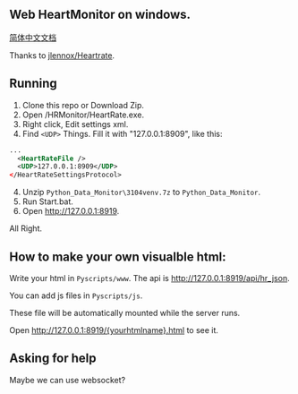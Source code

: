 ## Web HeartMonitor on windows.

[简体中文文档](Readme.Zh_cn.md)

Thanks to [jlennox/Heartrate](https://github.com/jlennox/HeartRate).

## Running

1. Clone this repo or Download Zip.
1. Open /HRMonitor/HeartRate.exe.
2. Right click, Edit settings xml.
3. Find `<UDP>` Things. Fill it with "127.0.0.1:8909", like this:
```xml
...
  <HeartRateFile />
  <UDP>127.0.0.1:8909</UDP>
</HeartRateSettingsProtocol>
```
4. Unzip `Python_Data_Monitor\3104venv.7z` to `Python_Data_Monitor`.
4. Run Start.bat.
5. Open http://127.0.0.1:8919.

All Right.

## How to make your own visualble html:

Write your html in `Pyscripts/www`. The api is http://127.0.0.1:8919/api/hr_json.

You can add js files in `Pyscripts/js`.

These file will be automatically mounted while the server runs.

Open http://127.0.0.1:8919/{yourhtmlname}.html to see it.

## Asking for help

Maybe we can use websocket?
